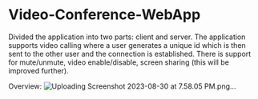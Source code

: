 # Video-Conference-WebApp
Divided the application into two parts: client and server. The application supports video calling where a user generates a unique id which is then sent to the other user and the connection is established. There is support for mute/unmute, video enable/disable, screen sharing (this will be improved further).


Overview:
![Uploading Screenshot 2023-08-30 at 7.58.05 PM.png…]()
